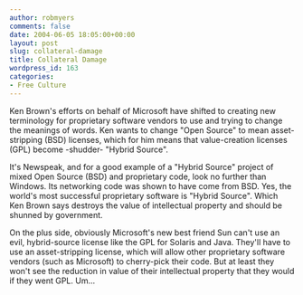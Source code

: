 ```yaml
---
author: robmyers
comments: false
date: 2004-06-05 18:05:00+00:00
layout: post
slug: collateral-damage
title: Collateral Damage
wordpress_id: 163
categories:
- Free Culture
---
```


  
Ken Brown's efforts on behalf of Microsoft have shifted to creating new terminology for proprietary software vendors to use and trying to change the meanings of words. Ken wants to change "Open Source" to mean asset-stripping (BSD) licenses, which for him means that value-creation licenses (GPL) become -shudder- "Hybrid Source".  
  
It's Newspeak, and for a good example of a "Hybrid Source" project of mixed Open Source (BSD) and proprietary code, look no further than Windows. Its networking code was shown to have come from BSD. Yes, the world's most successful proprietary software is "Hybrid Source". Which Ken Brown says destroys the value of intellectual property and should be shunned by government.   
  
On the plus side, obviously Microsoft's new best friend Sun can't use an evil, hybrid-source license like the GPL for Solaris and Java. They'll have to use an asset-stripping license, which will allow other proprietary software vendors (such as Microsoft) to cherry-pick their code. But at least they won't see the reduction in value of their intellectual property that they would if they went GPL. Um...

  


